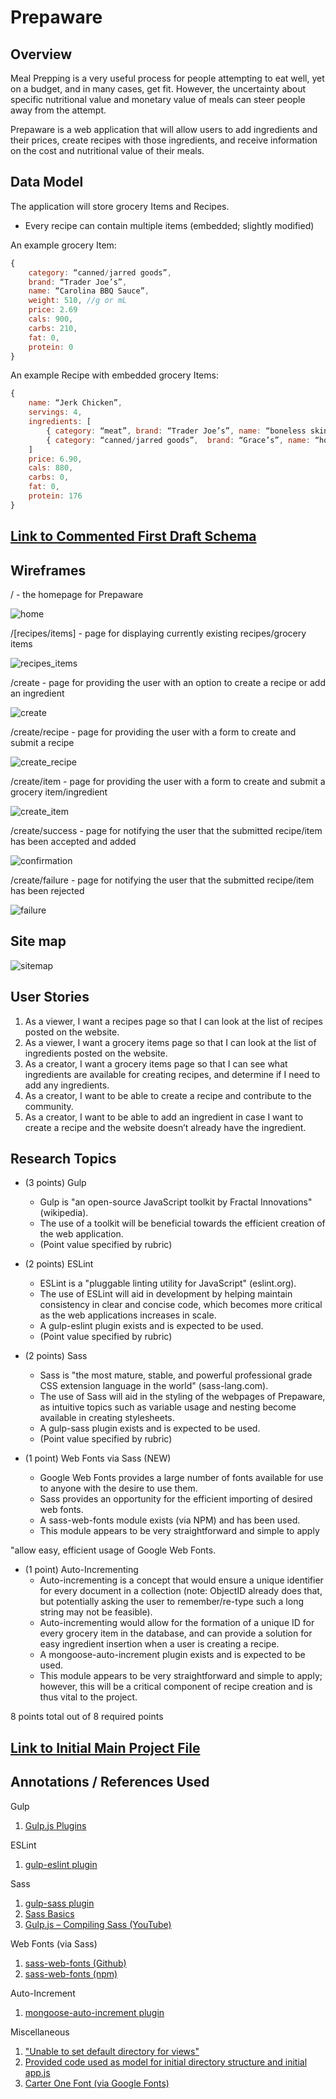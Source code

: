 # Prepaware

## Overview

Meal Prepping is a very useful process for people attempting to eat well, yet on a budget, and in many cases, get fit. However, the uncertainty about specific nutritional value and monetary value of meals can steer people away from the attempt.

Prepaware  is a web application that will allow users to add ingredients and their prices, create recipes with those ingredients, and receive information on the cost and nutritional value of their meals.

## Data Model

The application will store grocery Items and Recipes.

* Every recipe can contain multiple items (embedded; slightly modified)

An example grocery Item:

```javascript
{
	category: “canned/jarred goods”,
	brand: “Trader Joe’s”,
	name: “Carolina BBQ Sauce”,
	weight: 510, //g or mL
	price: 2.69
	cals: 900,
	carbs: 210,
	fat: 0,
	protein: 0
}

```

An example Recipe with embedded grocery Items:

```javascript
{
	name: “Jerk Chicken”,
	servings: 4,
	ingredients: [
		{ category: “meat”, brand: “Trader Joe’s”, name: “boneless skinless chicken breast”, weight: 908, price: 5.58, cals: 880, carbs: 0, fat: 0, protein: 176},
		{ category: “canned/jarred goods”,  brand: “Grace’s”, name: “hot jerk marinade”, weight: 60, price: 1.32, cals: 0, carbs: 0, fat: 0, protein: 0}
	]
	price: 6.90,
	cals: 880,
	carbs: 0,
	fat: 0,
	protein: 176
}

```

## [Link to Commented First Draft Schema](src/db.js) 

## Wireframes

/ - the homepage for Prepaware

![home](documentation/wireframes/home.png)

/[recipes/items] - page for displaying currently existing recipes/grocery items

![recipes_items](documentation/wireframes/view.png)

/create - page for providing the user with an option to create a recipe or add an ingredient

![create](documentation/wireframes/create.png)

/create/recipe - page for providing the user with a form to create and submit a recipe

![create_recipe](documentation/wireframes/create_recipe.png)

/create/item - page for providing the user with a form to create and submit a grocery item/ingredient

![create_item](documentation/wireframes/create_grocery_item.png)

/create/success - page for notifying the user that the submitted recipe/item has been accepted and added

![confirmation](documentation/wireframes/confirmation.png)

/create/failure - page for notifying the user that the submitted recipe/item has been rejected

![failure](documentation/wireframes/failure.png)

## Site map

![sitemap](documentation/sitemap.png)

## User Stories

1. As a viewer, I want a recipes page so that I can look at the list of recipes posted on the website.
2. As a viewer, I want a grocery items page so that I can look at the list of ingredients posted on the website.
3. As a creator, I want a grocery items page so that I can see what ingredients are available for creating recipes, and determine if I need to add any ingredients.
4. As a creator, I want to be able to create a recipe and contribute to the community.
5. As a creator, I want to be able to add an ingredient in case I want to create a recipe and the website doesn’t already have the ingredient.

## Research Topics

* (3 points) Gulp
	* Gulp is "an open-source JavaScript toolkit by Fractal Innovations" (wikipedia).
	* The use of a toolkit will be beneficial towards the efficient creation of the web application.
	* (Point value specified by rubric)

* (2 points) ESLint
	* ESLint is a "pluggable linting utility for JavaScript" (eslint.org).
	* The use of ESLint will aid in development by helping maintain consistency in clear and concise code, which becomes more critical as the web applications increases in scale.
	* A gulp-eslint plugin exists and is expected to be used.
	* (Point value specified by rubric)

* (2 points) Sass
	* Sass is "the most mature, stable, and powerful professional grade CSS extension language in the world" (sass-lang.com).
	* The use of Sass will aid in the styling of the webpages of Prepaware, as intuitive topics such as variable usage and nesting become available in creating stylesheets.
	* A gulp-sass plugin exists and is expected to be used.
	* (Point value specified by rubric)

* (1 point) Web Fonts via Sass (NEW)
	* Google Web Fonts provides a large number of fonts available for use to anyone with the desire to use them.
	* Sass provides an opportunity for the efficient importing of desired web fonts.
	* A sass-web-fonts module exists (via NPM) and has been used.
	* This module appears to be very straightforward and simple to apply

"allow easy, efficient usage of Google Web Fonts.

* (1 point) Auto-Incrementing
	* Auto-incrementing is a concept that would ensure a unique identifier for every document in a collection (note: ObjectID already does that, but potentially asking the user to remember/re-type such a long string may not be feasible).
	* Auto-incrementing would allow for the formation of a unique ID for every grocery item in the database, and can provide a solution for easy ingredient insertion when a user is creating a recipe.
	* A mongoose-auto-increment plugin exists and is expected to be used.
	* This module appears to be very straightforward and simple to apply; however, this will be a critical component of recipe creation and is thus vital to the project.


8 points total out of 8 required points

## [Link to Initial Main Project File](src/app.js) 

## Annotations / References Used

Gulp

1. [Gulp.js Plugins](https://gulpjs.com/plugins/)

ESLint

1. [gulp-eslint plugin](https://www.npmjs.com/package/gulp-eslint)

Sass

1. [gulp-sass plugin](https://www.npmjs.com/package/gulp-sass)
2. [Sass Basics](https://sass-lang.com/guide)
3. [Gulp.js – Compiling Sass (YouTube)](https://www.youtube.com/watch?v=NkomAUQxYr8)

Web Fonts (via Sass)

1. [sass-web-fonts (Github)](https://github.com/alyssais/Sass-Web-Fonts)
2. [sass-web-fonts (npm)](https://www.npmjs.com/package/sass-web-fonts)

Auto-Increment

1. [mongoose-auto-increment plugin](https://www.npmjs.com/package/mongoose-auto-increment)

Miscellaneous

1. ["Unable to set default directory for views"](https://github.com/ericf/express-handlebars/issues/147)
2. [Provided code used as model for initial directory structure and initial app.js](https://github.com/nyu-csci-ua-0480-008-spring-2018/jjv222-homework06/tree/master/src)
3. [Carter One Font (via Google Fonts)](https://fonts.google.com/?category=Display&selection.family=Carter+One)